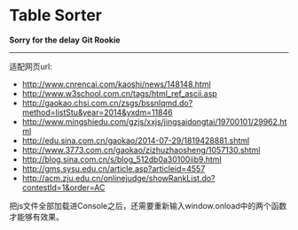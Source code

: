 # Table Sorter
**Sorry for the delay**
**Git Rookie**

---
适配网页url:
* http://www.cnrencai.com/kaoshi/news/148148.html
* http://www.w3school.com.cn/tags/html_ref_ascii.asp
* http://gaokao.chsi.com.cn/zsgs/bssnlqmd.do?method=listStu&year=2014&yxdm=11846
* http://www.mingshiedu.com/gzjs/xxjs/jingsaidongtai/19700101/29962.html
* http://edu.sina.com.cn/gaokao/2014-07-29/1819428881.shtml
* http://www.3773.com.cn/gaokao/zizhuzhaosheng/1057130.shtml
* http://blog.sina.com.cn/s/blog_512db0a30100iib9.html
* http://gms.sysu.edu.cn/article.asp?articleid=4557
* http://acm.zju.edu.cn/onlinejudge/showRankList.do?contestId=1&order=AC

把js文件全部加载进Console之后，还需要重新输入window.onload中的两个函数才能够有效果。
